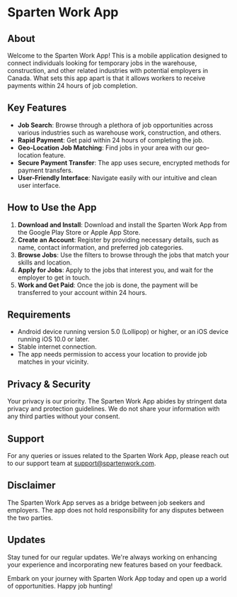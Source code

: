 # Sparten Work App

## About
Welcome to the Sparten Work App! This is a mobile application designed to connect individuals looking for temporary jobs in the warehouse, construction, and other related industries with potential employers in Canada. What sets this app apart is that it allows workers to receive payments within 24 hours of job completion.

## Key Features
- **Job Search**: Browse through a plethora of job opportunities across various industries such as warehouse work, construction, and others.
- **Rapid Payment**: Get paid within 24 hours of completing the job.
- **Geo-Location Job Matching**: Find jobs in your area with our geo-location feature.
- **Secure Payment Transfer**: The app uses secure, encrypted methods for payment transfers.
- **User-Friendly Interface**: Navigate easily with our intuitive and clean user interface.

## How to Use the App
1. **Download and Install**: Download and install the Sparten Work App from the Google Play Store or Apple App Store.
2. **Create an Account**: Register by providing necessary details, such as name, contact information, and preferred job categories.
3. **Browse Jobs**: Use the filters to browse through the jobs that match your skills and location.
4. **Apply for Jobs**: Apply to the jobs that interest you, and wait for the employer to get in touch.
5. **Work and Get Paid**: Once the job is done, the payment will be transferred to your account within 24 hours.

## Requirements
- Android device running version 5.0 (Lollipop) or higher, or an iOS device running iOS 10.0 or later.
- Stable internet connection.
- The app needs permission to access your location to provide job matches in your vicinity.

## Privacy & Security
Your privacy is our priority. The Sparten Work App abides by stringent data privacy and protection guidelines. We do not share your information with any third parties without your consent.

## Support
For any queries or issues related to the Sparten Work App, please reach out to our support team at support@spartenwork.com.

## Disclaimer
The Sparten Work App serves as a bridge between job seekers and employers. The app does not hold responsibility for any disputes between the two parties.

## Updates
Stay tuned for our regular updates. We're always working on enhancing your experience and incorporating new features based on your feedback.

Embark on your journey with Sparten Work App today and open up a world of opportunities. Happy job hunting!

